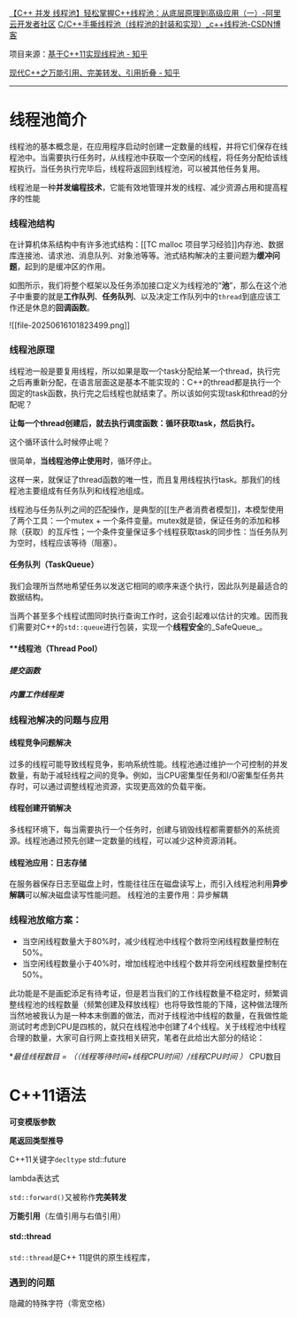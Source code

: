 [【C++ 并发 线程池】轻松掌握C++线程池：从底层原理到高级应用（一）-阿里云开发者社区](https://developer.aliyun.com/article/1464325)
[C/C++手撕线程池（线程池的封装和实现）_c++线程池-CSDN博客](https://blog.csdn.net/ACMer_L/article/details/107578636)

项目来源：[基于C++11实现线程池 - 知乎](https://zhuanlan.zhihu.com/p/367309864)

[现代C++之万能引用、完美转发、引用折叠 - 知乎](https://zhuanlan.zhihu.com/p/99524127)

---
# 线程池简介

线程池的基本概念是，在应用程序启动时创建一定数量的线程，并将它们保存在线程池中。当需要执行任务时，从线程池中获取一个空闲的线程，将任务分配给该线程执行。当任务执行完毕后，线程将返回到线程池，可以被其他任务复用。

线程池是一种**并发编程技术**，它能有效地管理并发的线程、减少资源占用和提高程序的性能
### 线程池结构

在计算机体系结构中有许多池式结构：[[TC malloc 项目学习经验]]内存池、数据库连接池、请求池、消息队列、对象池等等。池式结构解决的主要问题为**缓冲问题**，起到的是缓冲区的作用。


如图所示，我们将整个框架以及任务添加接口定义为线程池的“**池**”，那么在这个池子中重要的就是**工作队列**、**任务队列**、以及决定工作队列中的`thread`到底应该工作还是休息的**回调函数**。

![[file-20250616101823499.png]]

### 线程池原理
线程池一般是要复用线程，所以如果是取一个task分配给某一个thread，执行完之后再重新分配，在语言层面这是基本不能实现的：C++的thread都是执行一个固定的task函数，执行完之后线程也就结束了。所以该如何实现task和thread的分配呢？

**让每一个thread创建后，就去执行调度函数：循环获取task，然后执行。**

这个循环该什么时候停止呢？

很简单，**当线程池停止使用时**，循环停止。

这样一来，就保证了thread函数的唯一性，而且复用线程执行task。那我们的线程池主要组成有任务队列和线程池组成。

线程池与任务队列之间的匹配操作，是典型的[[生产者消费者模型]]，本模型使用了两个工具：一个mutex + 一个条件变量。mutex就是锁，保证任务的添加和移除（获取）的互斥性；一个条件变量保证多个线程获取task的同步性：当任务队列为空时，线程应该等待（阻塞）。
#### **任务队列（TaskQueue）**
我们会理所当然地希望任务以发送它相同的顺序来逐个执行，因此队列是最适合的数据结构。

当两个甚至多个线程试图同时执行查询工作时，这会引起难以估计的灾难。因而我们需要对C++的`std::queue`进行包装，实现一个**线程安全**的_SafeQueue_。

#### **线程池（Thread Pool）
##### 提交函数

##### 内置工作线程类

### 线程池解决的问题与应用

#### 线程竞争问题解决

过多的线程可能导致线程竞争，影响系统性能。线程池通过维护一个可控制的并发数量，有助于减轻线程之间的竞争。例如，当CPU密集型任务和I/O密集型任务共存时，可以通过调整线程池资源，实现更高效的负载平衡。
#### 线程创建开销解决

多线程环境下，每当需要执行一个任务时，创建与销毁线程都需要额外的系统资源。线程池通过预先创建一定数量的线程，可以减少这种资源消耗。

#### 线程池应用：日志存储
在服务器保存日志至磁盘上时，性能往往压在磁盘读写上，而引入线程池利用**异步解耦**可以解决磁盘读写性能问题。
线程池的主要作用：异步解耦

### 线程池放缩方案：

- 当空闲线程数量大于80%时，减少线程池中线程个数将空闲线程数量控制在50%。
- 当空闲线程数量小于40%时，增加线程池中线程个数并将空闲线程数量控制在50%。

此功能是不是画蛇添足有待考证，但是若当我们的工作线程数量不稳定时，频繁调整线程池的线程数量（频繁创建及释放线程）也将导致性能的下降，这种做法理所当然地被我认为是一种本末倒置的做法，而对于线程池中线程的数量，在我做性能测试时考虑到CPU是四核的，就只在线程池中创建了4个线程。关于线程池中线程合理的数量，大家可自行网上查找相关研究，笔者在此给出大部分的结论：

**最佳线程数目 = （（线程等待时间+线程CPU时间）/线程CPU时间 ）* CPU数目
# C++11语法
**可变模版参数**

**尾返回类型推导**

C++11关键字`decltype`
std::future

lambda表达式

`std::forward()`又被称作**完美转发**

**万能引用**（左值引用与右值引用）

#### std::thread

`std::thread`是C++ 11提供的原生线程库，

### 遇到的问题

隐藏的特殊字符（零宽空格）

